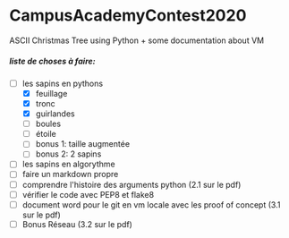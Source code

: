 # CampusAcademyContest2020
ASCII Christmas Tree using Python + some documentation about VM

##### liste de choses à faire:
- [ ] les sapins en pythons
  - [x] feuillage
  - [x] tronc
  - [x] guirlandes
  - [ ] boules
  - [ ] étoile
  - [ ] bonus 1: taille augmentée
  - [ ] bonus 2: 2 sapins
- [ ] les sapins en algorythme
- [ ] faire un markdown propre
- [ ] comprendre l'histoire des arguments python (2.1 sur le pdf)
- [ ] vérifier le code avec PEP8 et flake8
- [ ] document word pour le git en vm locale avec les proof of concept (3.1 sur le pdf)
- [ ] Bonus Réseau (3.2 sur le pdf)